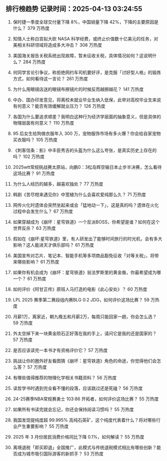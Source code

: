 
## 排行榜趋势 记录时间：2025-04-13 03:24:55
  
  1. 保时捷一季度全球交付量下降 8%，中国销量下降 42%，下降的主要原因是什么？ 379 万热度
    
  2. 知情人士称白宫拟大砍 NASA 科学经费，或终止价值数十亿美元的任务，对美相关科研领域将造成多大冲击？ 308 万热度
    
  3. 美国海关报告关税系统出现故障，暂未征收关税，具体情况如何？这说明什么？ 284 万热度
    
  4. 何同学言论引争议，称拒绝网约车司机要好评，是克服「讨好型人格」的锻炼方式，如何看待这一言论？ 261 万热度
    
  5. 为什么用眼镜店送的眼镜布擦镜片的时候反而越擦越花？ 141 万热度
    
  6. 中办、国办印发意见，将离校未就业毕业生纳入低保，此举对高校毕业生来说有何意义？能否有效缓解就业压力？ 126 万热度
    
  7. 各国为什么要追求顺差？我明白这种行为经济学层面的抽象意义，但是具体的物理层面有何意义？ 110 万热度
    
  8. 95 后女生给狗做衣服年入 300 万，宠物服饰市场有多火爆？你会给自家宠物买衣服吗？ 105 万热度
    
  9. 《刺客信条：影》中丰臣秀吉的头盔为什么这么夸张，是真实历史上存在的吗？ 102 万热度
    
  10. 2025wtt常规挑战赛太原站，向鹏0：3松岛辉空输日本止步半决赛，怎么看待这场比赛？ 91 万热度
    
  11. 为什么人经历的越多，越喜欢独处？ 77 万热度
    
  12. 韩剧《苦尽柑来遇见你》中宽植为什么会喜欢爱纯那么久？ 71 万热度
    
  13. 网传火化时遗体会突然坐起来或会「猛地动一下」，这是真的吗？遗体在火化过程中会发生什么？ 67 万热度
    
  14. 如果穿越成为《崩坏：星穹铁道》一个反派BOSS，你希望是谁？如何在这个世界反杀？ 63 万热度
    
  15. 假如在《崩坏:星穹铁道》里，有人研发出了能够时间旅行的时光机，会有多大影响？这人能进天才俱乐部吗？ 61 万热度
    
  16. 美国宣布对芯片、笔记本、智能手机等多项商品豁免征收「对等关税」，将带来哪些影响？ 61 万热度
    
  17. 如果你有机会成为《崩坏：星穹铁道》翁法罗斯里的黄金裔，你最希望成为哪一个？ 61 万热度
    
  18. 如何评价《阿甘正传》原班人马打造的电影《此心安处》？ 60 万热度
    
  19. LPL 2025 赛季第二赛段组内赛BLG 0:2 JDG，如何评价这场比赛？ 59 万热度
    
  20. 月薪1万，离家近，朝九晚五和月薪2万，每周只能回家一趟，你会怎么选？ 59 万热度
    
  21. 外太空掉下来一块黄金陨石正好落在我的手上，请问它是我的还是国家的？ 57 万热度
    
  22. 是否应该读完一本书才有资格评价它？ 57 万热度
    
  23. 挑战让你的圈外好友看图猜《崩坏：星穹铁道》角色的命途，你觉得他们会怎么答？ 57 万热度
    
  24. 有哪些值得推荐的物理化学相关书籍资料？ 56 万热度
    
  25. 读哲学书时遇到完全看不懂的段落，应该跳过还是死磕？ 56 万热度
    
  26. 24-25赛季NBA常规赛勇士 103:86 开拓者，如何评价这场比赛？ 55 万热度
    
  27. 如果所有书读完就会忘记，你还会保持阅读习惯吗？ 55 万热度
    
  28. 我国发现提纯度超 99.995% 高纯石英矿，这个纯度代表着什么？将对哪些行业产生重要影响？ 55 万热度
    
  29. 2025 年 3 月份居民消费价格同比下降 0.1%，如何解读？ 55 万热度
    
  30. 离境退税「即买即退」全国推广，此模式与传统退税模式相比有哪些创新？能否成为城市吸引国际游客的新抓手？ 53 万热度
    